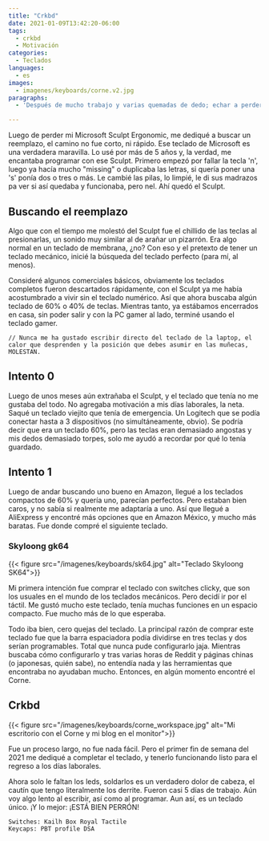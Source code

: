 ```yaml
---
title: "Crkbd"
date: 2021-01-09T13:42:20-06:00
tags:
  - crkbd
  - Motivación
categories:
  - Teclados
languages:
  - es
images:
  - imagenes/keyboards/corne.v2.jpg
paragraphs:
  - 'Después de mucho trabajo y varias quemadas de dedo; echar a perder varios leds y aprender un chingo de cosas. ¡Aquí está! Corne keyboard: completamente funcionando. Y con este teclado ahora escribo este post.'

---
```


Luego de perder mi Microsoft Sculpt Ergonomic, me dediqué a buscar un reemplazo, el camino no fue corto, ni rápido. Ese teclado de Microsoft es una verdadera maravilla. Lo usé por más de 5 años y, la verdad, me encantaba programar con ese Sculpt. Primero empezó por fallar la tecla 'n', luego ya hacía mucho "missing" o duplicaba las letras, si quería poner una 's' ponía dos o tres o más. Le cambié las pilas, lo limpié, le di sus madrazos pa ver si así quedaba y funcionaba, pero nel. Ahí quedó el Sculpt.

## Buscando el reemplazo

Algo que con el tiempo me molestó del Sculpt fue el chillido de las teclas al presionarlas, un sonido muy similar al de arañar un pizarrón. Era algo normal en un teclado de membrana, ¿no? Con eso y el pretexto de tener un teclado mecánico, inicié la búsqueda del teclado perfecto (para mí, al menos).

Consideré algunos comerciales básicos, obviamente los teclados completos fueron descartados rápidamente, con el Sculpt ya me había acostumbrado a vivir sin el teclado numérico. Así que ahora buscaba algún teclado de 60% o 40% de teclas. Mientras tanto, ya estábamos encerrados en casa, sin poder salir y con la PC gamer al lado, terminé usando el teclado gamer.

```comment
// Nunca me ha gustado escribir directo del teclado de la laptop, el calor que desprenden y la posición que debes asumir en las muñecas, MOLESTAN.
```

## Intento 0

Luego de unos meses aún extrañaba el Sculpt, y el teclado que tenía no me gustaba del todo. No agregaba motivación a mis días laborales, la neta. Saqué un teclado viejito que tenía de emergencia. Un Logitech que se podía conectar hasta a 3 dispositivos (no simultáneamente, obvio). Se podría decir que era un teclado 60%, pero las teclas eran demasiado angostas y mis dedos demasiado torpes, solo me ayudó a recordar por qué lo tenía guardado.

## Intento 1

Luego de andar buscando uno bueno en Amazon, llegué a los teclados compactos de 60% y quería uno, parecían perfectos. Pero estaban bien caros, y no sabía si realmente me adaptaría a uno. Así que llegué a AliExpress y encontré más opciones que en Amazon México, y mucho más baratas. Fue donde compré el siguiente teclado.

### Skyloong gk64

{{< figure src="/imagenes/keyboards/sk64.jpg" alt="Teclado Skyloong SK64">}}

Mi primera intención fue comprar el teclado con switches clicky, que son los usuales en el mundo de los teclados mecánicos. Pero decidí ir por el táctil. Me gustó mucho este teclado, tenía muchas funciones en un espacio compacto. Fue mucho más de lo que esperaba.

Todo iba bien, cero quejas del teclado. La principal razón de comprar este teclado fue que la barra espaciadora podía dividirse en tres teclas y dos serían programables. Total que nunca pude configurarlo jaja. Mientras buscaba cómo configurarlo y tras varias horas de Reddit y páginas chinas (o japonesas, quién sabe), no entendía nada y las herramientas que encontraba no ayudaban mucho. Entonces, en algún momento encontré el Corne.

## Crkbd

{{< figure src="/imagenes/keyboards/corne_workspace.jpg" alt="Mi escritorio con el Corne y mi blog en el monitor">}}

Fue un proceso largo, no fue nada fácil. Pero el primer fin de semana del 2021 me dediqué a completar el teclado, y tenerlo funcionando listo para el regreso a los días laborales.

Ahora solo le faltan los leds, soldarlos es un verdadero dolor de cabeza, el cautín que tengo literalmente los derrite. Fueron casi 5 días de trabajo. Aún voy algo lento al escribir, así como al programar. Aun así, es un teclado único. ¡Y lo mejor: ¡ESTÁ BIEN PERRÓN!

```none
Switches: Kailh Box Royal Tactile
Keycaps: PBT profile DSA
```
